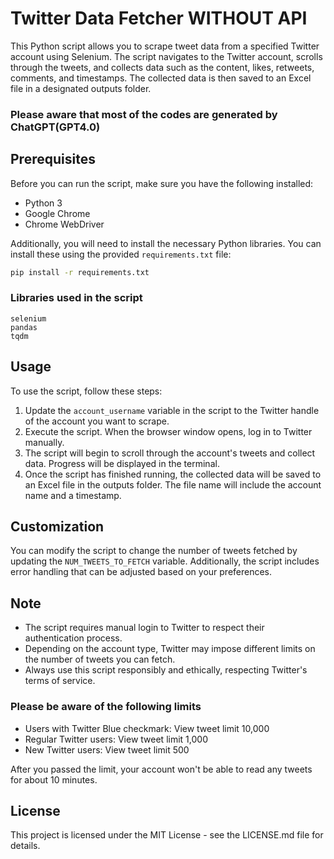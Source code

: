 
# Twitter Data Fetcher WITHOUT API

This Python script allows you to scrape tweet data from a specified Twitter account using Selenium. The script navigates to the Twitter account, scrolls through the tweets, and collects data such as the content, likes, retweets, comments, and timestamps. The collected data is then saved to an Excel file in a designated outputs folder.

### Please aware that most of the codes are generated by ChatGPT(GPT4.0)

## Prerequisites

Before you can run the script, make sure you have the following installed:

- Python 3
- Google Chrome
- Chrome WebDriver


Additionally, you will need to install the necessary Python libraries. You can install these using the provided `requirements.txt` file:

```bash
pip install -r requirements.txt
```

### Libraries used in the script

```
selenium
pandas
tqdm
```

## Usage

To use the script, follow these steps:

1. Update the `account_username` variable in the script to the Twitter handle of the account you want to scrape.
2. Execute the script. When the browser window opens, log in to Twitter manually.
3. The script will begin to scroll through the account's tweets and collect data. Progress will be displayed in the terminal.
4. Once the script has finished running, the collected data will be saved to an Excel file in the outputs folder. The file name will include the account name and a timestamp.

## Customization

You can modify the script to change the number of tweets fetched by updating the `NUM_TWEETS_TO_FETCH` variable. Additionally, the script includes error handling that can be adjusted based on your preferences.

## Note

- The script requires manual login to Twitter to respect their authentication process.
- Depending on the account type, Twitter may impose different limits on the number of tweets you can fetch.
- Always use this script responsibly and ethically, respecting Twitter's terms of service.

### Please be aware of the following limits

- Users with Twitter Blue checkmark: View tweet limit 10,000
- Regular Twitter users: View tweet limit 1,000
- New Twitter users: View tweet limit 500

After you passed the limit, your account won't be able to read any tweets for about 10 minutes.  

## License

This project is licensed under the MIT License - see the LICENSE.md file for details.
